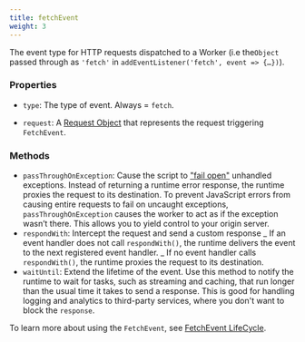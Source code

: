 ```yaml
---
title: fetchEvent
weight: 3
---
```


The event type for HTTP requests dispatched to a Worker (i.e the`Object` passed through as `'fetch'` in `addEventListener('fetch', event => {…})`).

### Properties

- `type`: The type of event. Always = `fetch`.

- `request`: A [Request Object](/reference/apis/request) that represents the request triggering `FetchEvent`.

### Methods

- `passThroughOnException`: Cause the script to ["fail open"](https://community.microfocus.com/t5/Security-Blog/Security-Fundamentals-Part-1-Fail-Open-vs-Fail-Closed/ba-p/283747) unhandled exceptions. Instead of returning a runtime error response, the runtime proxies the request to its destination. To prevent JavaScript errors from causing entire requests to fail on uncaught exceptions, `passThroughOnException` causes the worker to act as if the exception wasn’t there. This allows you to yield control to your origin server.
- `respondWith`: Intercept the request and send a custom response
  _ If an event handler does not call `respondWith()`, the runtime delivers the event to the next registered event handler.
  _ If no event handler calls `respondWith()`, the runtime proxies the request to its destination.
- `waitUntil`: Extend the lifetime of the event. Use this method to notify the runtime to wait for tasks, such as streaming and caching, that run longer than the usual time it takes to send a response. This is good for handling logging and analytics to third-party services, where you don't want to block the `response`.

To learn more about using the `FetchEvent`, see [FetchEvent LifeCycle](/about/tips/fetch-event-lifecycle).

